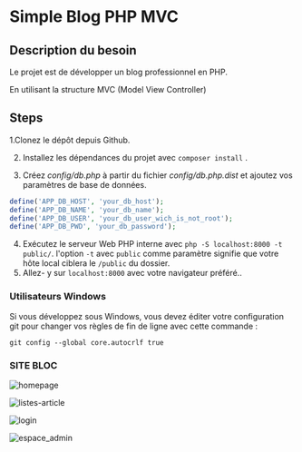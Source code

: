 # Simple Blog PHP MVC

## Description du besoin

Le projet est de développer un blog professionnel en PHP. 

En utilisant la structure MVC (Model View Controller)


## Steps

1.Clonez le dépôt depuis Github.

2. Installez les dépendances du projet avec   `composer install` .
   
3. Créez *config/db.php* à partir du fichier *config/db.php.dist* et ajoutez vos paramètres de base de données. 
```php
define('APP_DB_HOST', 'your_db_host');
define('APP_DB_NAME', 'your_db_name');
define('APP_DB_USER', 'your_db_user_wich_is_not_root');
define('APP_DB_PWD', 'your_db_password');
```

4. Exécutez le serveur Web PHP interne avec  `php -S localhost:8000 -t public/`. l'option `-t` avec `public` comme paramètre signifie que votre hôte local ciblera le `/public` du dossier.
5. Allez- y sur  `localhost:8000` avec votre navigateur préféré..


### Utilisateurs Windows

Si vous développez sous Windows, vous devez éditer votre configuration git pour changer vos règles de fin de ligne avec cette commande :

`git config --global core.autocrlf true`


### SITE BLOC 

![homepage](https://user-images.githubusercontent.com/52566974/124477841-c8501a80-dda4-11eb-893e-93b0b956542a.png)

![listes-article](https://user-images.githubusercontent.com/52566974/124476558-43b0cc80-dda3-11eb-87f1-b990b5d11cca.png)

![login](https://user-images.githubusercontent.com/52566974/124477174-000a9280-dda4-11eb-9705-f75839a5ca5b.png)

![espace_admin](https://user-images.githubusercontent.com/52566974/124478664-b8850600-dda5-11eb-8407-778a4a223271.png)











